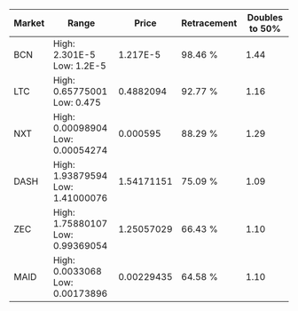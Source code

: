 | Market | Range | Price| Retracement | Doubles to 50% |
| --- | --- | --- | --- | --- |
| BCN | High: 2.301E-5<br />Low: 1.2E-5 | 1.217E-5 | 98.46 % | 1.44 |
| LTC | High: 0.65775001<br />Low: 0.475 | 0.4882094 | 92.77 % | 1.16 |
| NXT | High: 0.00098904<br />Low: 0.00054274 | 0.000595 | 88.29 % | 1.29 |
| DASH | High: 1.93879594<br />Low: 1.41000076 | 1.54171151 | 75.09 % | 1.09 |
| ZEC | High: 1.75880107<br />Low: 0.99369054 | 1.25057029 | 66.43 % | 1.10 |
| MAID | High: 0.0033068<br />Low: 0.00173896 | 0.00229435 | 64.58 % | 1.10 |
